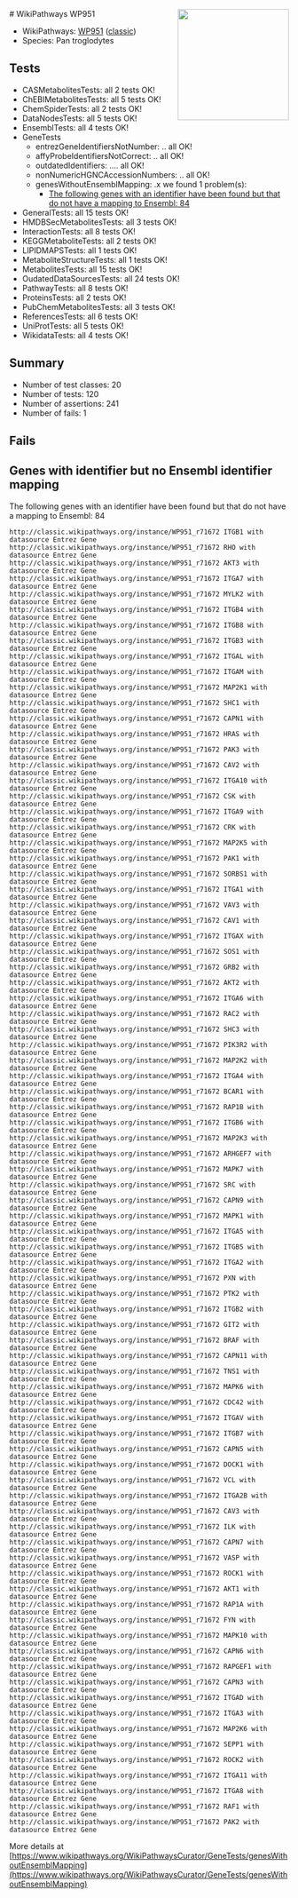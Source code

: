 <img style="float: right; width: 200px" src="https://upload.wikimedia.org/wikipedia/commons/thumb/8/83/Wplogo_with_text_500.png/640px-Wplogo_with_text_500.png" />
# WikiPathways WP951

* WikiPathways: [WP951](https://wikipathways.org/pathways/WP951) ([classic](https://classic.wikipathways.org/instance/WP951))
* Species: Pan troglodytes
## Tests
* CASMetabolitesTests: all 2 tests OK!
* ChEBIMetabolitesTests: all 5 tests OK!
* ChemSpiderTests: all 2 tests OK!
* DataNodesTests: all 5 tests OK!
* EnsemblTests: all 4 tests OK!
* GeneTests
    * entrezGeneIdentifiersNotNumber: .. all OK!
    * affyProbeIdentifiersNotCorrect: .. all OK!
    * outdatedIdentifiers: .... all OK!
    * nonNumericHGNCAccessionNumbers: .. all OK!
    * genesWithoutEnsemblMapping: .x we found 1 problem(s):
        * [The following genes with an identifier have been found but that do not have a mapping to Ensembl: 84](#c4e543ea)
* GeneralTests: all 15 tests OK!
* HMDBSecMetabolitesTests: all 3 tests OK!
* InteractionTests: all 8 tests OK!
* KEGGMetaboliteTests: all 2 tests OK!
* LIPIDMAPSTests: all 1 tests OK!
* MetaboliteStructureTests: all 1 tests OK!
* MetabolitesTests: all 15 tests OK!
* OudatedDataSourcesTests: all 24 tests OK!
* PathwayTests: all 8 tests OK!
* ProteinsTests: all 2 tests OK!
* PubChemMetabolitesTests: all 3 tests OK!
* ReferencesTests: all 6 tests OK!
* UniProtTests: all 5 tests OK!
* WikidataTests: all 4 tests OK!


## Summary

* Number of test classes: 20
* Number of tests: 120
* Number of assertions: 241
* Number of fails: 1

## Fails

<a name="c4e543ea" />

## Genes with identifier but no Ensembl identifier mapping

The following genes with an identifier have been found but that do not have a mapping to Ensembl: 84
```
http://classic.wikipathways.org/instance/WP951_r71672 ITGB1 with datasource Entrez Gene
http://classic.wikipathways.org/instance/WP951_r71672 RHO with datasource Entrez Gene
http://classic.wikipathways.org/instance/WP951_r71672 AKT3 with datasource Entrez Gene
http://classic.wikipathways.org/instance/WP951_r71672 ITGA7 with datasource Entrez Gene
http://classic.wikipathways.org/instance/WP951_r71672 MYLK2 with datasource Entrez Gene
http://classic.wikipathways.org/instance/WP951_r71672 ITGB4 with datasource Entrez Gene
http://classic.wikipathways.org/instance/WP951_r71672 ITGB8 with datasource Entrez Gene
http://classic.wikipathways.org/instance/WP951_r71672 ITGB3 with datasource Entrez Gene
http://classic.wikipathways.org/instance/WP951_r71672 ITGAL with datasource Entrez Gene
http://classic.wikipathways.org/instance/WP951_r71672 ITGAM with datasource Entrez Gene
http://classic.wikipathways.org/instance/WP951_r71672 MAP2K1 with datasource Entrez Gene
http://classic.wikipathways.org/instance/WP951_r71672 SHC1 with datasource Entrez Gene
http://classic.wikipathways.org/instance/WP951_r71672 CAPN1 with datasource Entrez Gene
http://classic.wikipathways.org/instance/WP951_r71672 HRAS with datasource Entrez Gene
http://classic.wikipathways.org/instance/WP951_r71672 PAK3 with datasource Entrez Gene
http://classic.wikipathways.org/instance/WP951_r71672 CAV2 with datasource Entrez Gene
http://classic.wikipathways.org/instance/WP951_r71672 ITGA10 with datasource Entrez Gene
http://classic.wikipathways.org/instance/WP951_r71672 CSK with datasource Entrez Gene
http://classic.wikipathways.org/instance/WP951_r71672 ITGA9 with datasource Entrez Gene
http://classic.wikipathways.org/instance/WP951_r71672 CRK with datasource Entrez Gene
http://classic.wikipathways.org/instance/WP951_r71672 MAP2K5 with datasource Entrez Gene
http://classic.wikipathways.org/instance/WP951_r71672 PAK1 with datasource Entrez Gene
http://classic.wikipathways.org/instance/WP951_r71672 SORBS1 with datasource Entrez Gene
http://classic.wikipathways.org/instance/WP951_r71672 ITGA1 with datasource Entrez Gene
http://classic.wikipathways.org/instance/WP951_r71672 VAV3 with datasource Entrez Gene
http://classic.wikipathways.org/instance/WP951_r71672 CAV1 with datasource Entrez Gene
http://classic.wikipathways.org/instance/WP951_r71672 ITGAX with datasource Entrez Gene
http://classic.wikipathways.org/instance/WP951_r71672 SOS1 with datasource Entrez Gene
http://classic.wikipathways.org/instance/WP951_r71672 GRB2 with datasource Entrez Gene
http://classic.wikipathways.org/instance/WP951_r71672 AKT2 with datasource Entrez Gene
http://classic.wikipathways.org/instance/WP951_r71672 ITGA6 with datasource Entrez Gene
http://classic.wikipathways.org/instance/WP951_r71672 RAC2 with datasource Entrez Gene
http://classic.wikipathways.org/instance/WP951_r71672 SHC3 with datasource Entrez Gene
http://classic.wikipathways.org/instance/WP951_r71672 PIK3R2 with datasource Entrez Gene
http://classic.wikipathways.org/instance/WP951_r71672 MAP2K2 with datasource Entrez Gene
http://classic.wikipathways.org/instance/WP951_r71672 ITGA4 with datasource Entrez Gene
http://classic.wikipathways.org/instance/WP951_r71672 BCAR1 with datasource Entrez Gene
http://classic.wikipathways.org/instance/WP951_r71672 RAP1B with datasource Entrez Gene
http://classic.wikipathways.org/instance/WP951_r71672 ITGB6 with datasource Entrez Gene
http://classic.wikipathways.org/instance/WP951_r71672 MAP2K3 with datasource Entrez Gene
http://classic.wikipathways.org/instance/WP951_r71672 ARHGEF7 with datasource Entrez Gene
http://classic.wikipathways.org/instance/WP951_r71672 MAPK7 with datasource Entrez Gene
http://classic.wikipathways.org/instance/WP951_r71672 SRC with datasource Entrez Gene
http://classic.wikipathways.org/instance/WP951_r71672 CAPN9 with datasource Entrez Gene
http://classic.wikipathways.org/instance/WP951_r71672 MAPK1 with datasource Entrez Gene
http://classic.wikipathways.org/instance/WP951_r71672 ITGA5 with datasource Entrez Gene
http://classic.wikipathways.org/instance/WP951_r71672 ITGB5 with datasource Entrez Gene
http://classic.wikipathways.org/instance/WP951_r71672 ITGA2 with datasource Entrez Gene
http://classic.wikipathways.org/instance/WP951_r71672 PXN with datasource Entrez Gene
http://classic.wikipathways.org/instance/WP951_r71672 PTK2 with datasource Entrez Gene
http://classic.wikipathways.org/instance/WP951_r71672 ITGB2 with datasource Entrez Gene
http://classic.wikipathways.org/instance/WP951_r71672 GIT2 with datasource Entrez Gene
http://classic.wikipathways.org/instance/WP951_r71672 BRAF with datasource Entrez Gene
http://classic.wikipathways.org/instance/WP951_r71672 CAPN11 with datasource Entrez Gene
http://classic.wikipathways.org/instance/WP951_r71672 TNS1 with datasource Entrez Gene
http://classic.wikipathways.org/instance/WP951_r71672 MAPK6 with datasource Entrez Gene
http://classic.wikipathways.org/instance/WP951_r71672 CDC42 with datasource Entrez Gene
http://classic.wikipathways.org/instance/WP951_r71672 ITGAV with datasource Entrez Gene
http://classic.wikipathways.org/instance/WP951_r71672 ITGB7 with datasource Entrez Gene
http://classic.wikipathways.org/instance/WP951_r71672 CAPN5 with datasource Entrez Gene
http://classic.wikipathways.org/instance/WP951_r71672 DOCK1 with datasource Entrez Gene
http://classic.wikipathways.org/instance/WP951_r71672 VCL with datasource Entrez Gene
http://classic.wikipathways.org/instance/WP951_r71672 ITGA2B with datasource Entrez Gene
http://classic.wikipathways.org/instance/WP951_r71672 CAV3 with datasource Entrez Gene
http://classic.wikipathways.org/instance/WP951_r71672 ILK with datasource Entrez Gene
http://classic.wikipathways.org/instance/WP951_r71672 CAPN7 with datasource Entrez Gene
http://classic.wikipathways.org/instance/WP951_r71672 VASP with datasource Entrez Gene
http://classic.wikipathways.org/instance/WP951_r71672 ROCK1 with datasource Entrez Gene
http://classic.wikipathways.org/instance/WP951_r71672 AKT1 with datasource Entrez Gene
http://classic.wikipathways.org/instance/WP951_r71672 RAP1A with datasource Entrez Gene
http://classic.wikipathways.org/instance/WP951_r71672 FYN with datasource Entrez Gene
http://classic.wikipathways.org/instance/WP951_r71672 MAPK10 with datasource Entrez Gene
http://classic.wikipathways.org/instance/WP951_r71672 CAPN6 with datasource Entrez Gene
http://classic.wikipathways.org/instance/WP951_r71672 RAPGEF1 with datasource Entrez Gene
http://classic.wikipathways.org/instance/WP951_r71672 CAPN3 with datasource Entrez Gene
http://classic.wikipathways.org/instance/WP951_r71672 ITGAD with datasource Entrez Gene
http://classic.wikipathways.org/instance/WP951_r71672 ITGA3 with datasource Entrez Gene
http://classic.wikipathways.org/instance/WP951_r71672 MAP2K6 with datasource Entrez Gene
http://classic.wikipathways.org/instance/WP951_r71672 SEPP1 with datasource Entrez Gene
http://classic.wikipathways.org/instance/WP951_r71672 ROCK2 with datasource Entrez Gene
http://classic.wikipathways.org/instance/WP951_r71672 ITGA11 with datasource Entrez Gene
http://classic.wikipathways.org/instance/WP951_r71672 ITGA8 with datasource Entrez Gene
http://classic.wikipathways.org/instance/WP951_r71672 RAF1 with datasource Entrez Gene
http://classic.wikipathways.org/instance/WP951_r71672 PAK2 with datasource Entrez Gene
```

More details at [https://www.wikipathways.org/WikiPathwaysCurator/GeneTests/genesWithoutEnsemblMapping](https://www.wikipathways.org/WikiPathwaysCurator/GeneTests/genesWithoutEnsemblMapping)


